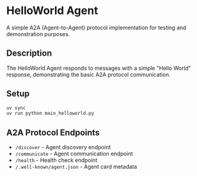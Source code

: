 # HelloWorld Agent

A simple A2A (Agent-to-Agent) protocol implementation for testing and demonstration purposes.

## Description

The HelloWorld Agent responds to messages with a simple "Hello World" response, demonstrating the basic A2A protocol communication.

## Setup

```bash
uv sync
uv run python main_helloworld.py
```

## A2A Protocol Endpoints

- `/discover` - Agent discovery endpoint
- `/communicate` - Agent communication endpoint  
- `/health` - Health check endpoint
- `/.well-known/agent.json` - Agent card metadata